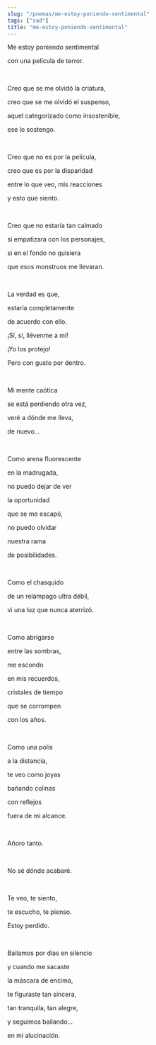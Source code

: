 ```yaml
---
slug: "/poemas/me-estoy-poniendo-sentimental"
tags: ["sad"]
title: "me-estoy-poniendo-sentimental"
---
```

Me estoy poniendo sentimental

con una película de terror.

&nbsp;

Creo que se me olvidó la criatura,

creo que se me olvidó el suspenso,

aquel categorizado como insostenible,

ese lo sostengo.

&nbsp;

Creo que no es por la película,

creo que es por la disparidad

entre lo que veo, mis reacciones

y esto que siento.

&nbsp;

Creo que no estaría tan calmado

si empatizara con los personajes,

si en el fondo no quisiera

que esos monstruos me llevaran.

&nbsp;

La verdad es que,

estaría completamente

de acuerdo con ello.

¡Sí, sí, llévenme a mí!

¡Yo los protejo!

Pero con gusto por dentro.

&nbsp;

Mi mente caótica

se está perdiendo otra vez,

veré a dónde me lleva,

de nuevo...

&nbsp;

Como arena fluorescente

en la madrugada,

no puedo dejar de ver

la oportunidad

que se me escapó,

no puedo olvidar

nuestra rama

de posibilidades.

&nbsp;

Como el chasquido

de un relámpago ultra débil,

vi una luz que nunca aterrizó.

&nbsp;

Como abrigarse

entre las sombras,

me escondo

en mis recuerdos,

cristales de tiempo

que se corrompen

con los años.

&nbsp;

Como una polis

a la distancia,

te veo como joyas

bañando colinas

con reflejos

fuera de mi alcance.

&nbsp;

Añoro tanto.

&nbsp;

No sé dónde acabaré.

&nbsp;

Te veo, te siento,

te escucho, te pienso.

Estoy perdido.

&nbsp;

Bailamos por días en silencio

y cuando me sacaste

la máscara de encima,

te figuraste tan sincera,

tan tranquila, tan alegre,

y seguimos bailando...

en mi alucinación.